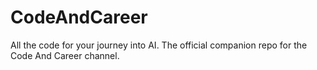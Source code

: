 # CodeAndCareer
All the code for your journey into AI. The official companion repo for the Code And Career channel.
